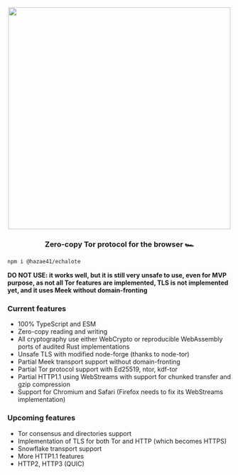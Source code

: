 <div align="center">
<img width="500" src="https://user-images.githubusercontent.com/4405263/207923057-9a9fafcd-e097-447d-97b9-45c92e1f2962.png" />
<h3 align="center">Zero-copy Tor protocol for the browser 🏎️</h3>
</div>

```bash
npm i @hazae41/echalote
```

**DO NOT USE: it works well, but it is still very unsafe to use, even for MVP purpose, as not all Tor features are implemented, TLS is not implemented yet, and it uses Meek without domain-fronting**

### Current features
- 100% TypeScript and ESM
- Zero-copy reading and writing
- All cryptography use either WebCrypto or reproducible WebAssembly ports of audited Rust implementations
- Unsafe TLS with modified node-forge (thanks to node-tor)
- Partial Meek transport support without domain-fronting
- Partial Tor protocol support with Ed25519, ntor, kdf-tor
- Partial HTTP1.1 using WebStreams with support for chunked transfer and gzip compression
- Support for Chromium and Safari (Firefox needs to fix its WebStreams implementation)

### Upcoming features
- Tor consensus and directories support
- Implementation of TLS for both Tor and HTTP (which becomes HTTPS)
- Snowflake transport support
- More HTTP1.1 features
- HTTP2, HTTP3 (QUIC)
